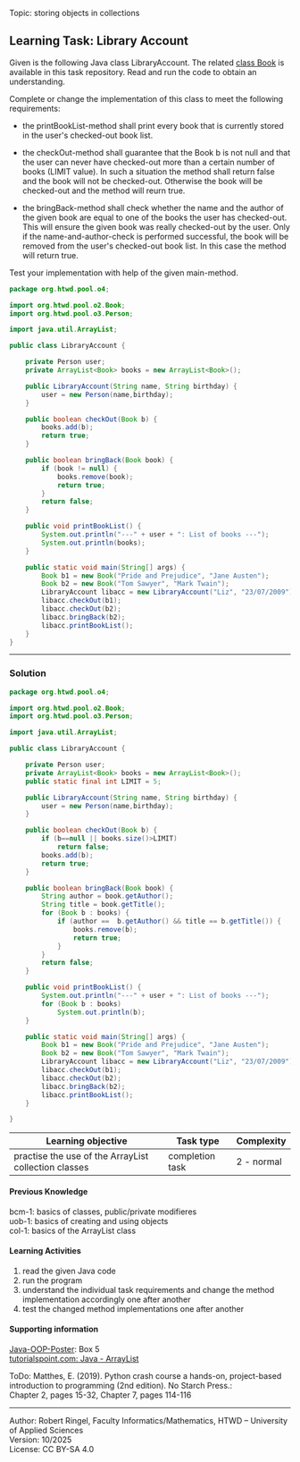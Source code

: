 Topic: storing objects in collections

## Learning Task: Library Account

Given is the following Java class LibraryAccount. The related [class Book](../02_ExtensionInterface/Book.java) is available in this task repository.  Read and run the code to obtain an understanding.  

Complete or change the implementation of this class to meet the following requirements:  

- the printBookList-method shall print every book that is currently stored in the user's checked-out book list.  

- the checkOut-method shall guarantee that the Book b is not null and that the user can never have checked-out more than a certain number of books (LIMIT value). In such a situation the method shall return false and the book will not be checked-out. Otherwise the book will be checked-out and the method will reurn true.  

- the bringBack-method shall check whether the name and the author of the given book are equal to one of the books the user has checked-out. This will ensure the given book was really checked-out by the user. Only if the name-and-author-check is performed successful, the book will be removed from the user's checked-out book list. In this case the method will return true.  

Test your implementation with help of the given main-method.

``` java
package org.htwd.pool.o4;

import org.htwd.pool.o2.Book;
import org.htwd.pool.o3.Person;

import java.util.ArrayList;

public class LibraryAccount {

    private Person user;
    private ArrayList<Book> books = new ArrayList<Book>();

    public LibraryAccount(String name, String birthday) {
        user = new Person(name,birthday);
    }

    public boolean checkOut(Book b) {
        books.add(b);
        return true;
    }

    public boolean bringBack(Book book) {
        if (book != null) {
            books.remove(book);
            return true;
        }
        return false;
    }

    public void printBookList() {
        System.out.println("---" + user + ": List of books ---");
        System.out.println(books);
    }

    public static void main(String[] args) {
        Book b1 = new Book("Pride and Prejudice", "Jane Austen");
        Book b2 = new Book("Tom Sawyer", "Mark Twain");
        LibraryAccount libacc = new LibraryAccount("Liz", "23/07/2009");
        libacc.checkOut(b1);
        libacc.checkOut(b2);
        libacc.bringBack(b2);
        libacc.printBookList();
    }
}

```

---------------------------------------

### Solution

``` java
package org.htwd.pool.o4;

import org.htwd.pool.o2.Book;
import org.htwd.pool.o3.Person;

import java.util.ArrayList;

public class LibraryAccount {

    private Person user;
    private ArrayList<Book> books = new ArrayList<Book>();
    public static final int LIMIT = 5;

    public LibraryAccount(String name, String birthday) {
        user = new Person(name,birthday);
    }

    public boolean checkOut(Book b) {
        if (b==null || books.size()>LIMIT)
            return false;
        books.add(b);
        return true;
    }

    public boolean bringBack(Book book) {
        String author = book.getAuthor();
        String title = book.getTitle();
        for (Book b : books) {
            if (author ==  b.getAuthor() && title == b.getTitle()) {
                books.remove(b);
                return true;
            }
        }
        return false;
    }

    public void printBookList() {
        System.out.println("---" + user + ": List of books ---");
        for (Book b : books)
            System.out.println(b);
    }

    public static void main(String[] args) {
        Book b1 = new Book("Pride and Prejudice", "Jane Austen");
        Book b2 = new Book("Tom Sawyer", "Mark Twain");
        LibraryAccount libacc = new LibraryAccount("Liz", "23/07/2009");
        libacc.checkOut(b1);
        libacc.checkOut(b2);
        libacc.bringBack(b2);
        libacc.printBookList();
    }

}
```

| **Learning objective**                           | **Task type**   | **Complexity** |
| ------------------------------------------------ | --------------- | -------------- |
| practise the use of the ArrayList collection classes | completion task | 2 - normal | 

#### Previous Knowledge

bcm-1: basics of classes, public/private modifieres  
uob-1: basics of creating and using objects  
col-1: basics of the ArrayList class

#### Learning Activities

1) read the given Java code
2) run the program
3) understand the individual task requirements and change the method implementation accordingly one after another
4) test the changed method implementations one after another

#### Supporting information

[Java-OOP-Poster](../JavaPosterOOP_engl.pdf): Box 5  
[tutorialspoint.com: Java - ArrayList](https://www.tutorialspoint.com/java/util/java_util_arraylist.htm)  

ToDo: Matthes, E. (2019). Python crash course a hands-on, project-based introduction to programming (2nd edition). No Starch Press.:  
Chapter 2, pages 15-32, Chapter 7, pages 114-116  

---------------------------------------
Author: Robert Ringel, Faculty Informatics/Mathematics, HTWD – University of Applied Sciences  
Version: 10/2025            
License: CC BY-SA 4.0
